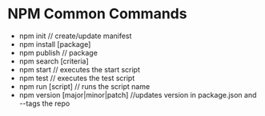 # NPM Common Commands

* npm init // create/update manifest
* npm install [package]
* npm publish // package
* npm search [criteria]
* npm start // executes the start script
* npm test // executes the test script
* npm run [script] // runs the script name
* npm version [major|minor|patch] //updates version in package.json and --tags the repo
